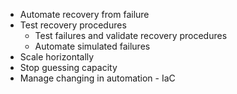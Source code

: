 - Automate recovery from failure
- Test recovery procedures
	- Test failures and validate recovery procedures
	- Automate simulated failures
- Scale horizontally 
- Stop guessing capacity
- Manage changing in automation - IaC 